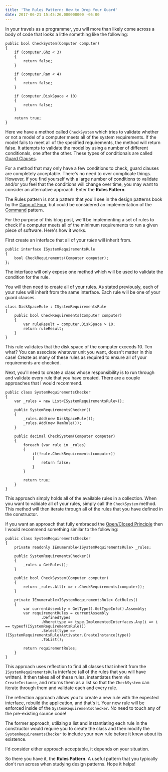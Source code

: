 ```yaml
---
title: 'The Rules Pattern: How to Drop Your Guard'
date: 2017-06-21 15:45:26.000000000 -05:00
---
```

In your travels as a programmer, you will more than likely come across a body of code that looks a little something like the following:

```language-csharp
public bool CheckSystem(Computer computer)
{
    if (computer.Ghz < 3)
    {
        return false;
    }

    if (computer.Ram < 4)
    {
        return false;
    }

    if (computer.DiskSpace < 10)
    {
        return false;
    }

    return true;
}
```

Here we have a method called ```CheckSystem``` which tries to validate whether or not a model of a computer meets all of the system requirements. If the model fails to meet all of the specified requirements, the method will return false. It attempts to validate the model by using a number of different conditionals, one after the other. These types of conditionals are called [Guard Clauses](http://wiki.c2.com/?GuardClause).

For a method that may only have a few conditions to check, guard clauses are completely acceptable. There's no need to over complicate things. However, if you find yourself with a large number of conditions to validate and/or you feel that the conditions will change over time, you may want to consider an alternative approach. Enter the **Rules Pattern**.

The Rules pattern is not a pattern that you'll see in the design patterns book by the [Gang of Four](http://wiki.c2.com/?GangOfFours), but could be considered an implementation of the [Command](https://en.wikipedia.org/wiki/Command_pattern) pattern. 

For the purpose of this blog post, we'll be implementing a set of rules to check if a computer meets all of the minimum requirements to run a given piece of software. Here's how it works.

First create an interface that all of your *rules* will inherit from.

```language-csharp
public interface ISystemRequirementsRule
{
    bool CheckRequirements(Computer computer);
};
```

The interface will only expose one method which will be used to validate the condition for the rule.

You will then need to create all of your rules. As stated previously, each of your rules will inherit from the same interface. Each rule will be one of your guard clauses.

```language-csharp
class DiskSpaceRule : ISystemRequirementsRule
{
    public bool CheckRequirements(Computer computer)
    {
        var ruleResult = computer.DiskSpace > 10;
        return ruleResult;
    }
}
```

This rule validates that the disk space of the computer exceeds 10. Ten what? You can associate whatever unit you want, doesn't matter in this case! Create as many of these rules as required to ensure all of your requirements are checked.

Next, you'll need to create a class whose responsibility is to run through and validate every rule that you have created. There are a couple approaches that I would recommend.

```language-csharp
public class SystemRequirementsChecker
{
    var _rules = new List<ISystemRequirementsRule>();

    public SystemRequirementsChecker()
    {
        _rules.Add(new DiskSpaceRule());
        _rules.Add(new RamRule());
    }

    public decimal CheckSystem(Computer computer)
    {
        foreach (var rule in _rules)
        {
            if(!rule.CheckRequirements(computer))
            {
                return false;
            }        
        }

        return true;
    }
}
```

This approach simply holds all of the available rules in a collection. When you want to validate all of your rules, simply call the ```CheckSystem``` method. This method will then iterate through all of the rules that you have defined in the constructor.

If you want an approach that fully embraced the [Open/Closed Principle](https://en.wikipedia.org/wiki/Open/closed_principle) then I would recommend something similar to the following:

```language-csharp
public class SystemRequirementsChecker
{
    private readonly IEnumerable<ISystemRequirementsRule> _rules;

    public SystemRequirementsChecker()
    {
        _rules = GetRules();
    }

    public bool CheckSystem(Computer computer)
    {
        return _rules.All(r => r.CheckRequirements(computer));
    }

    private IEnumerable<ISystemRequirementsRule> GetRules()
    {
        var currentAssembly = GetType().GetTypeInfo().Assembly;
        var requirementRules = currentAssembly
                .DefinedTypes
                .Where(type => type.ImplementedInterfaces.Any(i => i == typeof(ISystemRequirementsRule)))
                .Select(type => (ISystemRequirementsRule)Activator.CreateInstance(type))
                .ToList();

        return requirementRules;
    }
}
```

This approach uses reflection to find all classes that inherit from the ```ISystemRequirementsRule``` interface (all of the rules that you will have written). It then takes all of these rules, instantiates them via ```CreateInstance```, and returns them as a list so that the ```CheckSystem``` can iterate through them and validate each and every rule.

The reflection approach allows you to create a new rule with the expected interface, rebuild the application, and that's it. Your new rule will be enforced inside of the ```SystemRequirementsChecker```. No need to touch any of the pre-existing source code!

The former approach, utilizing a list and instantiating each rule in the constructor would require you to create the class and then modify the ```SystemRequirementsChecker``` to include your new rule before it knew about its existence.

I'd consider either approach acceptable, it depends on your situation.

So there you have it, the **Rules Pattern**. A useful pattern that you typically don't run across when studying design patterns. Hope it helps!
